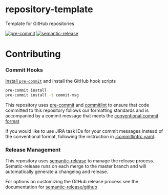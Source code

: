 # repository-template
Template for GitHub repositories

[![pre-commit](https://img.shields.io/badge/pre--commit-enabled-brightgreen?logo=pre-commit&logoColor=white)](https://github.com/pre-commit/pre-commit) [![semantic-release](https://img.shields.io/badge/%20%20%F0%9F%93%A6%F0%9F%9A%80-semantic--release-e10079.svg)](https://github.com/semantic-release/semantic-release)

# Contributing


### Commit Hooks
[ Install `pre-commit`](https://pre-commit.com/#install) and install the GitHub hook scripts
```bash
pre-commit install
pre-commit install -t commit-msg
```

This repository uses [pre-commit](https://pre-commit.com) and [commitlint](https://github.com/conventional-changelog/commitlint#what-is-commitlint) to ensure that code committed to this repository follows our formatting standards and is accompanied by a commit message that meets the [conventional commit format](https://www.conventionalcommits.org/en/v1.0.0/)

If you would like to use JIRA task IDs for your commit messages instead of the conventional format, following the instruction in [.commitlintrc.yaml](./.commitlintrc.yaml).


### Release Management
This repository uses [semantic-release](https://github.com/semantic-release/semantic-release) to manage the release process. Sematic-release runs on each merge to the master branch and will automatically generate a changelog and release.

For options on customizing the GitHub release process see the documentation for [semantic-release/github](https://github.com/semantic-release/github)
